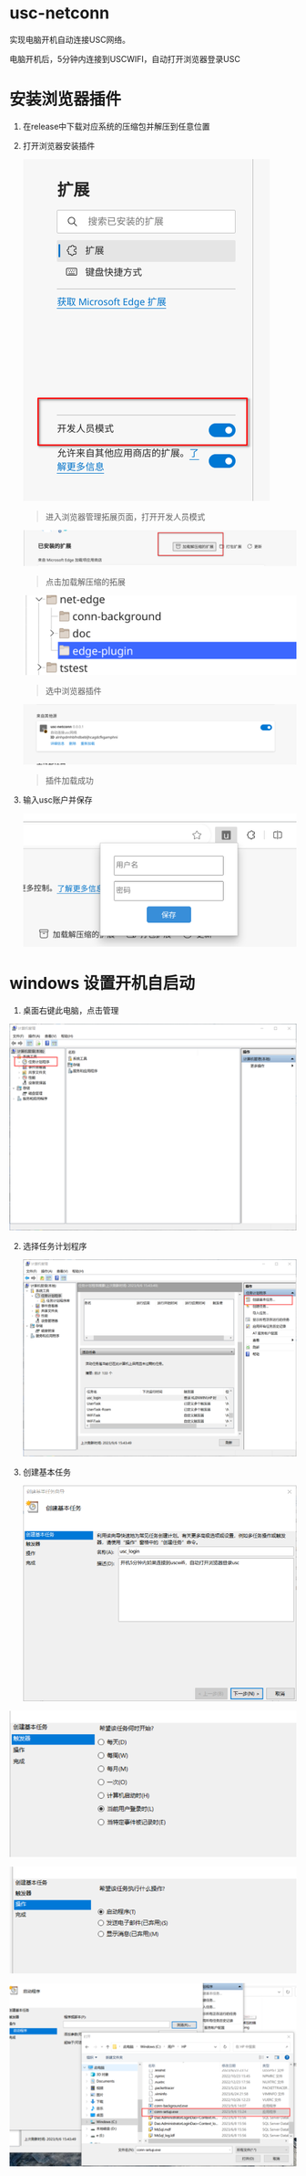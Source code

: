 # usc-netconn

实现电脑开机自动连接USC网络。

电脑开机后，5分钟内连接到USCWIFI，自动打开浏览器登录USC



# 安装浏览器插件

1. 在release中下载对应系统的压缩包并解压到任意位置

2. 打开浏览器安装插件

   ![开发人员模式](doc/img/开发人员模式.png)

   > 进入浏览器管理拓展页面，打开开发人员模式

   

   ![加载已解压的插件](doc/img/加载已解压的插件.png)

   > 点击加载解压缩的拓展

   

   ![选中插件文件夹](doc/img/选中插件文件夹.png)

   > 选中浏览器插件

   

   ![加载成功](doc/img/加载成功.png)

   > 插件加载成功

3. 输入usc账户并保存

   ![输入账户](doc/img/输入账户.png)

   

# windows 设置开机自启动

1. 桌面右键此电脑，点击管理



![计算机管理](doc\img\计算机管理.png)

2. 选择任务计划程序

   ![创建基本任务](doc\img\创建基本任务.png)

3. 创建基本任务

   ![任务命名](doc\img\任务命名.png)

![每次登录时启动](doc\img\每次登录时启动.png)

![启动程序](doc\img\启动程序.png)

![选择程序](doc\img\选择程序.png)
